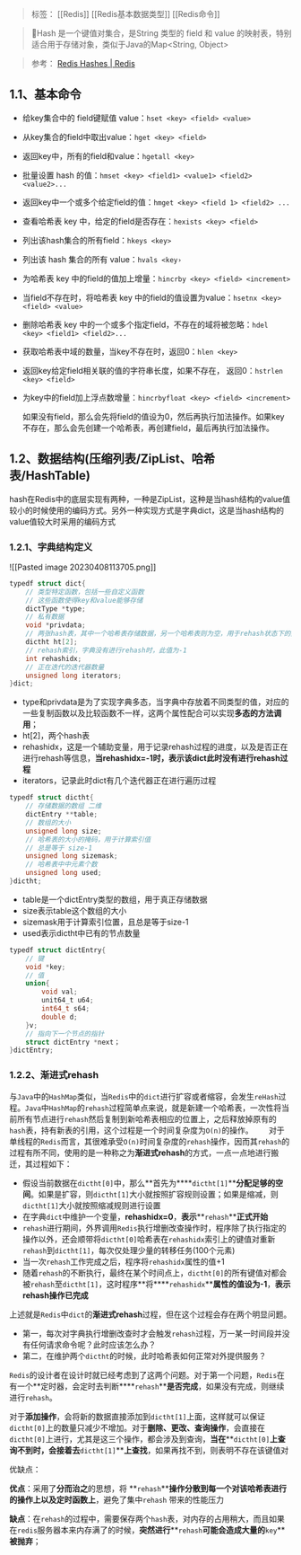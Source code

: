 > 标签： [[Redis]] [[Redis基本数据类型]] [[Redis命令]] 

> 📌Hash 是一个键值对集合，是String 类型的 field 和 value 的映射表，特别适合用于存储对象，类似于Java的Map<String, Object>

> 参考： [Redis Hashes | Redis](https://redis.io/docs/data-types/hashes/)

## 1.1、基本命令

-   给key集合中的 field键赋值 value：`hset <key> <field> <value>`
    
-   从key集合的field中取出value：`hget <key> <field>`
    
-   返回key中，所有的field和value：`hgetall <key>`
    
-   批量设置 hash 的值：`hmset <key> <field1> <value1> <field2> <value2>...`
    
-   返回key中一个或多个给定field的值：`hmget <key> <field 1> <field2> ...`
    
-   查看哈希表 key 中，给定的field是否存在：`hexists <key> <field>`
    
-   列出该hash集合的所有field：`hkeys <key>`
    
-   列出该 hash 集合的所有 value：`hvals <key›`
    
-   为哈希表 key 中的field的值加上增量：`hincrby <key> <field> <increment>`
    
-   当field不存在时，将哈希表 key 中的field的值设置为value：`hsetnx <key> <field> <value>`
    
-   删除哈希表 key 中的一个或多个指定field，不存在的域将被忽略：`hdel <key> <field1> <field2>...`
    
-   获取哈希表中域的数量，当key不存在时，返回0：`hlen <key>`
    
-   返回key给定field相关联的值的字符串长度，如果不存在， 返回0：`hstrlen <key> <field>`
    
-   为key中的field加上浮点数增量：`hincrbyfloat <key> <field> <increment>`
    
    如果没有field，那么会先将field的值设为0，然后再执行加法操作。如果key不存在，那么会先创建一个哈希表，再创建field，最后再执行加法操作。
    

## 1.2、数据结构(压缩列表/ZipList、哈希表/HashTable)

hash在Redis中的底层实现有两种，一种是ZipList，这种是当hash结构的value值较小的时候使用的编码方式。另外一种实现方式是字典dict，这是当hash结构的value值较大时采用的编码方式

### 1.2.1、字典结构定义

![[Pasted image 20230408113705.png]]

```C
typedf struct dict{
    // 类型特定函数，包括一些自定义函数
    // 这些函数使得key和value能够存储
    dictType *type;
    // 私有数据
    void *privdata;
    // 两张hash表，其中一个哈希表存储数据，另一个哈希表则为空，用于rehash状态下的数据存储
    dictht ht[2];
    // rehash索引，字典没有进行rehash时，此值为-1
    int rehashidx;
    // 正在迭代的迭代器数量
    unsigned long iterators;
}dict;

```

-   type和privdata是为了实现字典多态，当字典中存放着不同类型的值，对应的一些复制函数以及比较函数不一样，这两个属性配合可以实现**多态的方法调用**；
-   ht[2]，两个hash表
-   rehashidx，这是一个辅助变量，用于记录rehash过程的进度，以及是否正在进行rehash等信息，**当rehashidx=-1时，表示该dict此时没有进行rehash过程**
-   iterators，记录此时dict有几个迭代器正在进行遍历过程

```C
typedf struct dictht{
    // 存储数据的数组 二维
    dictEntry **table;
    // 数组的大小
    unsigned long size;
    // 哈希表的大小的掩码，用于计算索引值
    // 总是等于 size-1
    unsigned long sizemask;
    // 哈希表中中元素个数                      
    unsigned long used;
}dictht;

```

-   table是一个dictEntry类型的数组，用于真正存储数据
-   size表示table这个数组的大小
-   sizemask用于计算索引位置，且总是等于size-1
-   used表示dictht中已有的节点数量

```C
typedf struct dictEntry{
    // 键
    void *key;
    // 值
    union{
        void val;
        unit64_t u64;
        int64_t s64;
        double d;
    }v;
    // 指向下一个节点的指针
    struct dictEntry *next；
}dictEntry;

```

### 1.2.2、渐进式rehash

与`Java`中的`HashMap`类似，当`Redis`中的`dict`进行扩容或者缩容，会发生`reHash`过程。`Java`中`HashMap`的`rehash`过程简单点来说，就是新建一个哈希表，一次性将当前所有节点进行`rehash`然后复制到新哈希表相应的位置上，之后释放掉原有的`hash`表，持有新表的引用，这个过程是一个时间复杂度为`O(n)`的操作。  对于单线程的`Redis`而言，其很难承受`O(n)`时间复杂度的`rehash`操作，因而其`rehash`的过程有所不同，使用的是一种称之为**渐进式rehash**的方式，一点一点地进行搬迁，其过程如下：

-   假设当前数据在`dictht[0]`中，那么**首先为****`dictht[1]`****分配足够的空间**。如果是扩容，则`dictht[1]`大小就按照扩容规则设置；如果是缩减，则`dictht[1]`大小就按照缩减规则进行设置
-   在字典`dict`中维护一个变量，**rehashidx=0**，**表示****`rehash`****正式开始**
-   `rehash`进行期间，外界调用`Redis`执行增删改查操作时，程序除了执行指定的操作以外，还会顺带将`dictht[0]`哈希表在`rehashidx`索引上的键值对重新`rehash`到`dictht[1]`，每次仅处理少量的转移任务(100个元素)
-   当一次`rehash`工作完成之后，程序将`rehashidx`属性的值+1
-   随着`rehash`的不断执行，最终在某个时间点上，`dictht[0]`的所有键值对都会被`rehash`至`dictht[1]`，这时程序**将****`rehashidx`****属性的值设为-1**，**表示rehash操作已完成**

上述就是`Redis`中`dict`的**渐进式rehash**过程，但在这个过程会存在两个明显问题。

-   第一，每次对字典执行增删改查时才会触发`rehash`过程，万一某一时间段并没有任何请求命令呢？此时应该怎么办？
-   第二，在维护两个`dictht`的时候，此时哈希表如何正常对外提供服务？

`Redis`的设计者在设计时就已经考虑到了这两个问题。对于第一个问题，`Redis`在有一个**定时器，会定时去判断****`rehash`****是否完成**，如果没有完成，则继续进行`rehash`。

对于**添加操作**，会将新的数据直接添加到`dictht[1]`上面，这样就可以保证`dictht[0]`上的数量只减少不增加。对于**删除、更改、查询操作**，会直接在`dictht[0]`上进行，尤其是这三个操作，都会涉及到查询，**当在****`dictht[0]`****上查询不到时，会接着去****`dictht[1]`****上查找**，如果再找不到，则表明不存在该键值对

优缺点：

**优点**：采用了**分而治之**的思想，将 **`rehash`****操作分散到每一个对该哈希表进行的操作上以及定时函数上**，避免了集中`rehash` 带来的性能压力

**缺点**：在`rehash`的过程中，需要保存两个`hash`表，对内存的占用稍大，而且如果在`redis`服务器本来内存满了的时候，**突然进行****`rehash`****可能会造成大量的****`key`****被抛弃**；